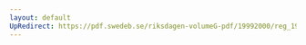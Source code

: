 ```yaml
---
layout: default
UpRedirect: https://pdf.swedeb.se/riksdagen-volumeG-pdf/19992000/reg_19992000/reg_19992000_0497.pdf
---
```

